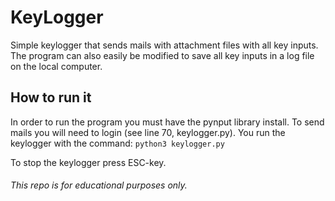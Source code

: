 # KeyLogger
Simple keylogger that sends mails with attachment files with all key inputs. The program can also easily be modified to
save all key inputs in a log file on the local computer.

<h2>How to run it</h2>

In order to run the program you must have the pynput library install. To send mails you will need to login (see line 70, keylogger.py). 
You run the keylogger with the command: `python3 keylogger.py`

To stop the keylogger press ESC-key. 





<h6>This repo is for educational purposes only.</h6>
